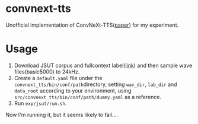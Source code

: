 # convnext-tts

Unofficial implementation of ConvNeXt-TTS([paper](https://ieeexplore.ieee.org/document/10446890)) for my experiment.


# Usage

1. Download JSUT corpus and fullcontext label([link](https://github.com/sarulab-speech/jsut-label)) and then sample wave files(basic5000) to 24kHz.
2. Create a `default.yaml` file under the `convnext_tts/bin/conf/path`directory, setting `wav_dir`, `lab_dir` and `data_root` according to your environment, using `src/convnext_tts/bin/conf/path/dummy.yaml` as a reference.
3. Run `exp/jsut/run.sh`.

Now I'm running it, but it seems likely to fail....
